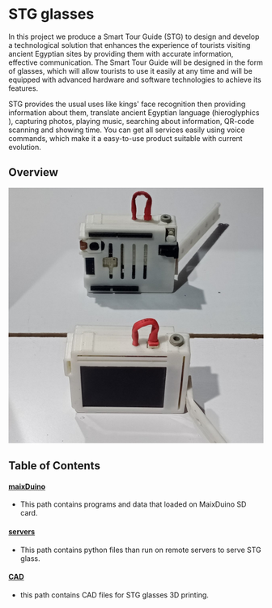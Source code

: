 # STG glasses
In this project we produce a Smart Tour Guide (STG) to design and develop a technological solution that enhances the experience of tourists visiting ancient Egyptian sites by providing them with accurate information, effective communication. The Smart Tour Guide will be designed in the form of glasses, which will allow tourists to use it easily at any time and will be equipped with advanced hardware and software technologies to achieve its features.

STG provides the usual uses  like kings' face recognition then providing information about them, translate ancient Egyptian language (hieroglyphics ), capturing photos, playing music,  searching about information, QR-code scanning and showing time. You can get all services easily using voice commands, which make it a easy-to-use product suitable with current evolution.

## Overview
<img src="./../media/view4.jpg" width="800"/>

## Table of Contents

#### [maixDuino](./maixDuino)
 - This path contains programs and data that loaded on MaixDuino SD card.
 
#### [servers](./servers)
 - This path contains python files than run on remote servers to serve STG glass.
 
#### [CAD](./CAD)
 - this path contains CAD files for STG glasses 3D printing.
 
